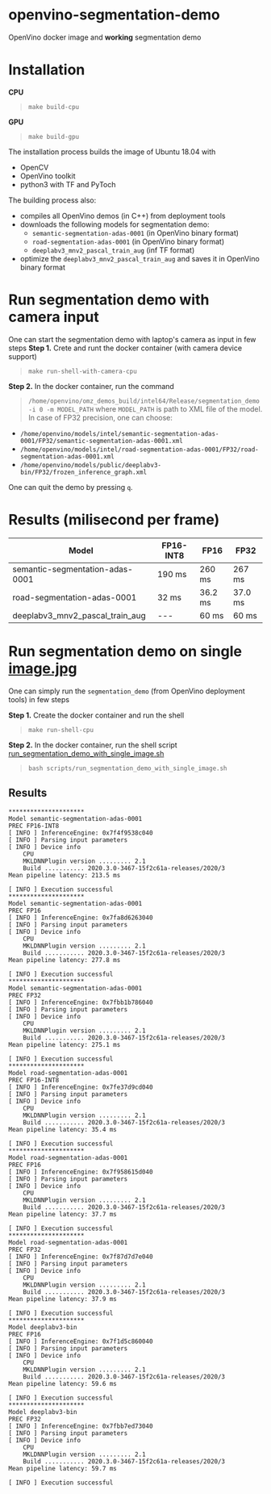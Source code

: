 # openvino-segmentation-demo
OpenVino docker image and **working** segmentation demo

# Installation
**CPU**
> `make build-cpu`

**GPU**
> `make build-gpu`

The installation process builds the image of Ubuntu 18.04 with
- OpenCV
- OpenVino toolkit
- python3 with TF and PyToch

The building process also:
- compiles all OpenVino demos (in C++) from deployment tools
- downloads the following models for segmentation demo:
  - `semantic-segmentation-adas-0001` (in OpenVino binary format)
  - `road-segmentation-adas-0001` (in OpenVino binary format)
  - `deeplabv3_mnv2_pascal_train_aug` (inf TF format)
- optimize the `deeplabv3_mnv2_pascal_train_aug` and saves it in OpenVino binary format

# Run segmentation demo with camera input
One can start the segmentation demo with laptop's camera as input in few steps
**Step 1.** Crete and runt the docker container (with camera device support)
> `make run-shell-with-camera-cpu`

**Step 2.** In the docker container, run the command
> `/home/openvino/omz_demos_build/intel64/Release/segmentation_demo -i 0 -m MODEL_PATH`
where `MODEL_PATH` is path to XML file of the model.
In case of FP32 precision, one can choose:
- `/home/openvino/models/intel/semantic-segmentation-adas-0001/FP32/semantic-segmentation-adas-0001.xml`
- `/home/openvino/models/intel/road-segmentation-adas-0001/FP32/road-segmentation-adas-0001.xml`
- `/home/openvino/models/public/deeplabv3-bin/FP32/frozen_inference_graph.xml`

One can quit the demo by pressing `q`.

# Results (milisecond per frame)

| Model                           | FP16-INT8 | FP16 | FP32 |
|---------------------------------|-----------|------|------|
| semantic-segmentation-adas-0001 | 190 ms    | 260 ms | 267 ms |
| road-segmentation-adas-0001     |   32 ms       |  36.2 ms   |  37.0 ms    |
| deeplabv3_mnv2_pascal_train_aug |    ---      |  60 ms    | 60 ms  |


# Run segmentation demo on single [image.jpg](img/image.jpg)
One can simply run the `segmentation_demo` (from OpenVino deployment tools) in few steps

**Step 1.** Create the docker container and run the shell
> `make run-shell-cpu`

**Step 2.** In the docker container, run the shell script [run_segmentation_demo_with_single_image.sh](scripts/run_segmentation_demo_with_single_image.sh)
> `bash scripts/run_segmentation_demo_with_single_image.sh`

## Results
```
*********************
Model semantic-segmentation-adas-0001
PREC FP16-INT8
[ INFO ] InferenceEngine: 0x7f4f9538c040
[ INFO ] Parsing input parameters
[ INFO ] Device info
	CPU
	MKLDNNPlugin version ......... 2.1
	Build ........... 2020.3.0-3467-15f2c61a-releases/2020/3
Mean pipeline latency: 213.5 ms

[ INFO ] Execution successful
*********************
Model semantic-segmentation-adas-0001
PREC FP16
[ INFO ] InferenceEngine: 0x7fa8d6263040
[ INFO ] Parsing input parameters
[ INFO ] Device info
	CPU
	MKLDNNPlugin version ......... 2.1
	Build ........... 2020.3.0-3467-15f2c61a-releases/2020/3
Mean pipeline latency: 277.8 ms

[ INFO ] Execution successful
*********************
Model semantic-segmentation-adas-0001
PREC FP32
[ INFO ] InferenceEngine: 0x7fbb1b786040
[ INFO ] Parsing input parameters
[ INFO ] Device info
	CPU
	MKLDNNPlugin version ......... 2.1
	Build ........... 2020.3.0-3467-15f2c61a-releases/2020/3
Mean pipeline latency: 275.1 ms

[ INFO ] Execution successful
*********************
Model road-segmentation-adas-0001
PREC FP16-INT8
[ INFO ] InferenceEngine: 0x7fe37d9cd040
[ INFO ] Parsing input parameters
[ INFO ] Device info
	CPU
	MKLDNNPlugin version ......... 2.1
	Build ........... 2020.3.0-3467-15f2c61a-releases/2020/3
Mean pipeline latency: 35.4 ms

[ INFO ] Execution successful
*********************
Model road-segmentation-adas-0001
PREC FP16
[ INFO ] InferenceEngine: 0x7f958615d040
[ INFO ] Parsing input parameters
[ INFO ] Device info
	CPU
	MKLDNNPlugin version ......... 2.1
	Build ........... 2020.3.0-3467-15f2c61a-releases/2020/3
Mean pipeline latency: 37.7 ms

[ INFO ] Execution successful
*********************
Model road-segmentation-adas-0001
PREC FP32
[ INFO ] InferenceEngine: 0x7f87d7d7e040
[ INFO ] Parsing input parameters
[ INFO ] Device info
	CPU
	MKLDNNPlugin version ......... 2.1
	Build ........... 2020.3.0-3467-15f2c61a-releases/2020/3
Mean pipeline latency: 37.9 ms

[ INFO ] Execution successful
*********************
Model deeplabv3-bin
PREC FP16
[ INFO ] InferenceEngine: 0x7f1d5c860040
[ INFO ] Parsing input parameters
[ INFO ] Device info
	CPU
	MKLDNNPlugin version ......... 2.1
	Build ........... 2020.3.0-3467-15f2c61a-releases/2020/3
Mean pipeline latency: 59.6 ms

[ INFO ] Execution successful
*********************
Model deeplabv3-bin
PREC FP32
[ INFO ] InferenceEngine: 0x7fbb7ed73040
[ INFO ] Parsing input parameters
[ INFO ] Device info
	CPU
	MKLDNNPlugin version ......... 2.1
	Build ........... 2020.3.0-3467-15f2c61a-releases/2020/3
Mean pipeline latency: 59.7 ms

[ INFO ] Execution successful
```

